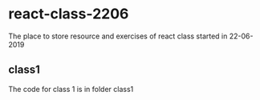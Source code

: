 # react-class-2206
The place to store resource and exercises of react class started in 22-06-2019

## class1
The code for class 1 is in folder class1
